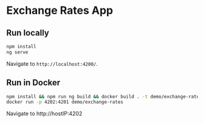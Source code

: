# Exchange Rates App

## Run locally
```bash
npm install
ng serve
```
Navigate to `http://localhost:4200/`.

## Run in Docker
```bash
npm install && npm run ng build && docker build . -t demo/exchange-rates
docker run -p 4202:4201 demo/exchange-rates
```
Navigate to
http://hostIP:4202

